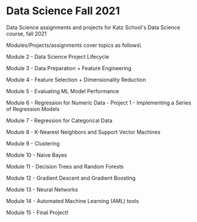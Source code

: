 # Data Science Fall 2021

Data Science assignments and projects for Katz School's Data Science course, fall 2021

Modules/Projects/assignments cover topics as follows\

Module 2 - Data Science Project Lifecycle

Module 3 - Data Preparation + Feature Engineering

Module 4 - Feature Selection + Dimensionality Reduction

Module 5 - Evaluating ML Model Performance

Module 6 - Regression for Numeric Data - Project 1 - Implementing a Series of Regression Models

Module 7 - Regression for Categorical Data

Module 8 - K-Nearest Neighbors and Support Vector Machines

Module 9 - Clustering

Module 10 - Naive Bayes

Module 11 - Decision Trees and Random Forests

Module 12 - Gradient Descent and Gradient Boosting

Module 13 - Neural Networks

Module 14 - Automated Machine Learning (AML) tools

Module 15 - Final Project!
